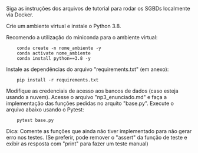Siga as instruções dos arquivos de tutorial para rodar os SGBDs localmente via Docker.

Crie um ambiente virtual e instale o Python 3.8.

Recomendo a utilização do miniconda para o ambiente virtual:

        conda create -n nome_ambiente -y
        conda activate nome_ambiente
        conda install python==3.8 -y

Instale as dependências do arquivo "requirements.txt" (em anexo):

        pip install -r requirements.txt

Modifique as credenciais de acesso aos bancos de dados (caso esteja usando a nuvem). 
Acesse o arquivo "np3_enunciado.md" e faça a implementação das funções pedidas no arquito "base.py".
Execute o arquivo abaixo usando o Pytest:

        pytest base.py

Dica: Comente as funções que ainda não tiver implementado para não gerar erro nos testes.
(Se preferir, pode remover o "assert" da função de teste e exibir as resposta com "print" para fazer um teste manual)